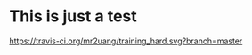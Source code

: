 This is just a test
===================
https://travis-ci.org/mr2uang/training_hard.svg?branch=master
